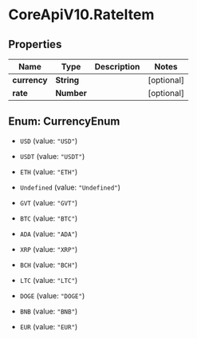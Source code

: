 # CoreApiV10.RateItem

## Properties
Name | Type | Description | Notes
------------ | ------------- | ------------- | -------------
**currency** | **String** |  | [optional] 
**rate** | **Number** |  | [optional] 


<a name="CurrencyEnum"></a>
## Enum: CurrencyEnum


* `USD` (value: `"USD"`)

* `USDT` (value: `"USDT"`)

* `ETH` (value: `"ETH"`)

* `Undefined` (value: `"Undefined"`)

* `GVT` (value: `"GVT"`)

* `BTC` (value: `"BTC"`)

* `ADA` (value: `"ADA"`)

* `XRP` (value: `"XRP"`)

* `BCH` (value: `"BCH"`)

* `LTC` (value: `"LTC"`)

* `DOGE` (value: `"DOGE"`)

* `BNB` (value: `"BNB"`)

* `EUR` (value: `"EUR"`)




